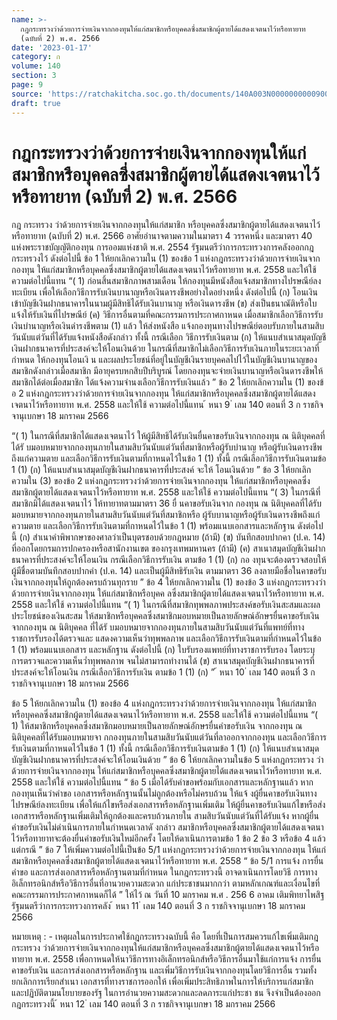 ```yaml
---
name: >-
  กฎกระทรวงว่าด้วยการจ่ายเงินจากกองทุนให้แก่สมาชิกหรือบุคคลซึ่งสมาชิกผู้ตายได้แสดงเจตนาไว้หรือทายาท
  (ฉบับที่ 2) พ.ศ. 2566
date: '2023-01-17'
category: ก
volume: 140
section: 3
page: 9
source: 'https://ratchakitcha.soc.go.th/documents/140A003N0000000000900.pdf'
draft: true
---
```


# กฎกระทรวงว่าด้วยการจ่ายเงินจากกองทุนให้แก่สมาชิกหรือบุคคลซึ่งสมาชิกผู้ตายได้แสดงเจตนาไว้หรือทายาท (ฉบับที่ 2) พ.ศ. 2566

กฎ กระทรวง ว่าด้วยการจ่ายเงินจากกองทุนให้แก่สมาชิก หรือบุคคลซึ่งสมาชิกผู้ตายได้แสดงเจตนาไว้หรือทายาท (ฉบับที่ 2) พ.ศ. 2566 อาศัยอำนาจตามความในมาตรา 4 วรรคหนึ่ง และมาตรา 40 แห่งพระราชบัญญัติกองทุน การออมแห่งชาติ พ.ศ. 2554 รัฐมนตรีว่าการกระทรวงการคลังออกกฎกระทรวงไว้ ดังต่อไปนี้ ข้อ 1 ให้ยกเลิกความใน (1) ของข้อ 1 แห่งกฎกระทรวงว่าด้วยการจ่ายเงินจากกองทุน ให้แก่สมาชิกหรือบุคคลซึ่งสมาชิกผู้ตายได้แสดงเจตนาไว้หรือทายาท พ.ศ. 2558 และให้ใช้ ความต่อไปนี้แทน “( 1) ก่อนสิ้นสมาชิกภาพสามเดือน ให้กองทุนมีหนังสือแจ้งสมาชิกทางไปรษณีย์ลงทะเบียน เพื่อให้เลือกวิธีการรับเงินบานาญหรือเงินดารงชีพอย่างใดอย่างหนึ่ง ดังต่อไปนี้ (ก) โอนเงินเข้าบัญชีเงินฝากธนาคารในนามผู้มีสิทธิได้รับเงินบานาญ หรือเงินดารงชีพ (ข) ส่งเป็นธนาณัติหรือใบแจ้งให้รับเงินที่ไปรษณีย์ (ค) วิธีการอื่นตามที่คณะกรรมการประกาศกาหนด เมื่อสมาชิกเลือกวิธีการรับเงินบำนาญหรือเงินดำรงชีพตาม (1) แล้ว ให้ส่งหนังสือ แจ้งกองทุนทางไปรษณีย์ตอบรับภายในสามสิบวันนับแต่วันที่ได้รับแจ้งหนังสือดังกล่าว ทั้งนี้ กรณีเลือก วิธีการรับเงินตาม (ก) ให้แนบสำเนาสมุดบัญชีเงินฝากธนาคารที่ประสงค์จะให้โอนเงินด้วย ในกรณีที่สมาชิกไม่เลือกวิธีการรับเงินภายในระยะเวลาที่กำหนด ให้กองทุนโอนเงิ น และผลประโยชน์ที่อยู่ในบัญชีเงินรายบุคคลไปไว้ในบัญชีเงินบานาญของสมาชิกดังกล่าวเมื่อสมาชิก มีอายุครบหกสิบปีบริบูรณ์ โดยกองทุนจะจ่ายเงินบานาญหรือเงินดารงชีพให้สมาชิกได้ต่อเมื่อสมาชิก ได้แจ้งความจำนงเลือกวิธีการรับเงินแล้ว ” ข้อ 2 ให้ยกเลิกความใน (1) ของข้ อ 2 แห่งกฎกระทรวงว่าด้วยการจ่ายเงินจากกองทุน ให้แก่สมาชิกหรือบุคคลซึ่งสมาชิกผู้ตายได้แสดงเจตนาไว้หรือทายาท พ.ศ. 2558 และให้ใช้ ความต่อไปนี้แทน ้ หนา 9 ่ เลม 140 ตอนที่ 3 ก ราชกิจจานุเบกษา 18 มกราคม 2566

“( 1) ในกรณีที่สมาชิกได้แสดงเจตนาไว้ ให้ผู้มีสิทธิได้รับเงินยื่นคาขอรับเงินจากกองทุน ณ นิติบุคคลที่ได้รั บมอบหมายจากกองทุนภายในสามสิบวันนับแต่วันที่สมาชิกหรือผู้รับบำนาญ หรือผู้รับเงินดารงชีพถึงแก่ความตาย และเลือกวิธีการรับเงินตามที่กาหนดไว้ในข้อ 1 (1) ทั้งนี้ กรณีเลือกวิธีการรับเงินตามข้อ 1 (1) (ก) ให้แนบสำเนาสมุดบัญชีเงินฝากธนาคารที่ประสงค์ จะให้ โอนเงินด้วย ” ข้อ 3 ให้ยกเลิกความใน (3) ของข้อ 2 แห่งกฎกระทรวงว่าด้วยการจ่ายเงินจากกองทุน ให้แก่สมาชิกหรือบุคคลซึ่งสมาชิกผู้ตายได้แสดงเจตนาไว้หรือทายาท พ.ศ. 2558 และให้ใช้ ความต่อไปนี้แทน “( 3) ในกรณีที่สมาชิกมิได้แสดงเจตนาไว้ ให้ทายาทตามมาตรา 36 ยื่ นคาขอรับเงินจาก กองทุน ณ นิติบุคคลที่ได้รับมอบหมายจากกองทุนภายในสามสิบวันนับแต่วันที่สมาชิกหรือ ผู้รับบานาญหรือผู้รับเงินดารงชีพถึงแก่ความตาย และเลือกวิธีการรับเงินตามที่กาหนดไว้ในข้อ 1 (1) พร้อมแนบเอกสารและหลักฐาน ดังต่อไปนี้ (ก) สำเนาคำพิพากษาของศาลว่าเป็นบุตรชอบด้วยกฎหมาย (ถ้ามี) (ข) บันทึกสอบปากคา (ป.ค. 14) ที่ออกโดยกรมการปกครองหรือสานักงานเขต ของกรุงเทพมหานคร (ถ้ามี) (ค) สาเนาสมุดบัญชีเงินฝากธนาคารที่ประสงค์จะให้โอนเงิน กรณีเลือกวิธีการรับเงิน ตามข้อ 1 (1) (ก) กอ งทุนจะต้องตรวจสอบให้ผู้มีชื่อตามบันทึกสอบปากคำ (ป.ค. 14) และเป็นผู้มีสิทธิรับเงิน ตามมาตรา 36 ลงลายมือชื่อในคาขอรับเงินจากกองทุนให้ถูกต้องครบถ้วนทุกราย ” ข้อ 4 ให้ยกเลิกความใน (1) ของข้อ 3 แห่งกฎกระทรวงว่าด้วยการจ่ายเงินจากกองทุน ให้แก่สมาชิกหรือบุคค ลซึ่งสมาชิกผู้ตายได้แสดงเจตนาไว้หรือทายาท พ.ศ. 2558 และให้ใช้ ความต่อไปนี้แทน “( 1) ในกรณีที่สมาชิกทุพพลภาพประสงค์ขอรับเงินสะสมและผลประโยชน์ของเงินสะสม ให้สมาชิกหรือบุคคลซึ่งสมาชิกมอบหมายเป็นลายลักษณ์อักษรยื่นคาขอรับเงินจากกองทุน ณ นิติบุคคล ที่ได้รั บมอบหมายจากกองทุนภายในสามสิบวันนับแต่วันที่แพทย์ที่ทางราชการรับรองได้ตรวจและ แสดงความเห็นว่าทุพพลภาพ และเลือกวิธีการรับเงินตามที่กำหนดไว้ในข้อ 1 (1) พร้อมแนบเอกสาร และหลักฐาน ดังต่อไปนี้ (ก) ใบรับรองแพทย์ที่ทางราชการรับรอง โดยระบุการตรวจและความเห็นว่ำทุพพลภาพ จนไม่สามารถทำงานได้ (ข) สาเนาสมุดบัญชีเงินฝากธนาคารที่ประสงค์จะให้โอนเงิน กรณีเลือกวิธีการรับเงิน ตามข้อ 1 (1) (ก) ” ้ หนา 10 ่ เลม 140 ตอนที่ 3 ก ราชกิจจานุเบกษา 18 มกราคม 2566

ข้อ 5 ให้ยกเลิกความใน (1) ของข้อ 4 แห่งกฎกระทรวงว่าด้วยการจ่ายเงินจากกองทุน ให้แก่สมาชิกหรือบุคคลซึ่งสมาชิกผู้ตายได้แสดงเจตนาไว้หรือทายาท พ.ศ. 2558 และให้ใช้ ความต่อไปนี้แทน “( 1) ให้สมาชิกหรือบุคคลซึ่งสมาชิกมอบหมายเป็นลายลักษณ์อักษรยื่นคำขอรับเงิน จากกองทุน ณ นิติบุคคลที่ได้รับมอบหมายจา กกองทุนภายในสามสิบวันนับแต่วันที่ลาออกจากกองทุน และเลือกวิธีการรับเงินตามที่กาหนดไว้ในข้อ 1 (1) ทั้งนี้ กรณีเลือกวิธีการรับเงินตามข้อ 1 (1) (ก) ให้แนบสำเนาสมุดบัญชีเงินฝากธนาคารที่ประสงค์จะให้โอนเงินด้วย ” ข้อ 6 ให้ยกเลิกความในข้อ 5 แห่งกฎกระทรวง ว่าด้วยการจ่ายเงินจากกองทุน ให้แก่สมาชิกหรือบุคคลซึ่งสมาชิกผู้ตายได้แสดงเจตนาไว้หรือทายาท พ.ศ. 2558 และให้ใช้ ความต่อไปนี้แทน “ ข้อ 5 เมื่อได้รับคำขอพร้อมกับเอกสารและหลักฐานแล้ว หากกองทุนเห็นว่าคำขอ เอกสารหรือหลักฐานนั้นไม่ถูกต้องหรือไม่ครบถ้วน ให้แจ้ งผู้ยื่นคาขอรับเงินทางไปรษณีย์ลงทะเบียน เพื่อให้แก้ไขหรือส่งเอกสารหรือหลักฐานเพิ่มเติม ให้ผู้ยื่นคาขอรับเงินแก้ไขหรือส่งเอกสารหรือหลักฐานเพิ่มเติมให้ถูกต้องและครบถ้วนภายใน สามสิบวันนับแต่วันที่ได้รับแจ้ง หากผู้ยื่นคำขอรับเงินไม่ดำเนินการภายในกำหนดเวลาดั งกล่าว สมาชิกหรือบุคคลซึ่งสมาชิกผู้ตายได้แสดงเจตนาไว้หรือทายาทจะต้องยื่นคำขอรับเงินใหม่อีกครั้ง โดยให้ดาเนินการตามข้อ 1 ข้อ 2 ข้อ 3 หรือข้อ 4 แล้วแต่กรณี ” ข้อ 7 ให้เพิ่มความต่อไปนี้เป็นข้อ 5/1 แห่งกฎกระทรวงว่าด้วยการจ่ายเงินจากกองทุน ให้แก่สมาชิกหรือบุคคลซึ่งสมาชิกผู้ตายได้แสดงเจตนาไว้หรือทายาท พ.ศ. 2558 “ ข้อ 5/1 การแจ้ง การยื่นคำขอ และการส่งเอกสารหรือหลักฐานตามที่กำหนด ในกฎกระทรวงนี้ อาจดาเนินการโดยวิธี การทางอิเล็กทรอนิกส์หรือวิธีการอื่นที่อานวยความสะดวก แก่ประชาชนมากกว่า ตามหลักเกณฑ์และเงื่อนไขที่คณะกรรมการประกาศกาหนดก็ได้ ” ให้ไว้ ณ วันที่ 10 มกราคม พ.ศ . 256 6 อาคม เติมพิทยาไพสิฐ รัฐมนตรีว่าการกระทรวงการคลัง ้ หนา 11 ่ เลม 140 ตอนที่ 3 ก ราชกิจจานุเบกษา 18 มกราคม 2566

หมายเหตุ : - เหตุผลในการประกาศใช้กฎกระทรวงฉบับนี้ คือ โดยที่เป็นการสมควรแก้ไขเพิ่มเติมกฎกระทรวง ว่าด้วยการจ่ายเงินจากกองทุนให้แก่สมาชิกหรือบุคคลซึ่งสมาชิกผู้ตายได้แสดงเจตนาไว้หรือทายาท พ.ศ. 2558 เพื่อกาหนดให้นาวิธีการทางอิเล็กทรอนิกส์หรือวิธีการอื่นมาใช้แก่การแจ้ง การยื่นคาขอรับเงิน และการส่งเอกสารหรือหลักฐาน และเพิ่มวิธีการรับเงินจากกองทุนโดยวิธีการอื่น รวมทั้งยกเลิกการเรียกสำเนา เอกสารที่ทางราชการออกให้ เพื่อเพิ่มประสิทธิภาพในการให้บริการแก่สมาชิก และปฏิบัติตามนโยบายของรัฐ ในการอำนวยความสะดวกและลดภาระแก่ประชา ชน จึงจำเป็นต้องออกกฎกระทรวงนี้ ้ หนา 12 ่ เลม 140 ตอนที่ 3 ก ราชกิจจานุเบกษา 18 มกราคม 2566
